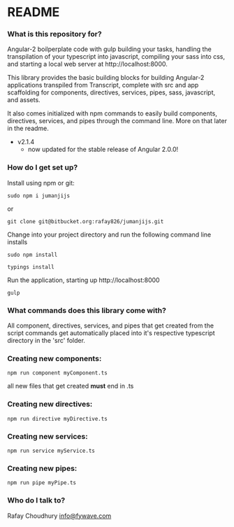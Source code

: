 # README #

### What is this repository for? ###

Angular-2 boilperplate code with gulp building your tasks, handling the transpilation of your typescript into javascript, compiling your sass into css, and starting a local web server at http://localhost:8000. 

This library provides the basic building blocks for building Angular-2 applications transpiled from Transcript, complete with src and app scaffolding for components, directives, services, pipes, sass, javascript, and assets. 

It also comes initialized with npm commands to easily build components, directives, services, and pipes through the command line. More on that later in the readme.

* v2.1.4
    - now updated for the stable release of Angular 2.0.0!

### How do I get set up? ###

Install using npm or git:
```
sudo npm i jumanjijs
```
or
```
git clone git@bitbucket.org:rafay826/jumanjijs.git
```
Change into your project directory and run the following command line installs
```
sudo npm install
```
```
typings install
```
Run the application, starting up http://localhost:8000
```
gulp
```

### What commands does this library come with? ###

All component, directives, services, and pipes that get created from the script commands get automatically placed into it's respective typescript directory in the 'src' folder.

### Creating new components: ###
```
npm run component myComponent.ts
```
all new files that get created **must** end in .ts

### Creating new directives: ###
```
npm run directive myDirective.ts
```

### Creating new services: ###
```
npm run service myService.ts
```

### Creating new pipes: ###
```
npm run pipe myPipe.ts
```

### Who do I talk to? ###

Rafay Choudhury
info@fywave.com